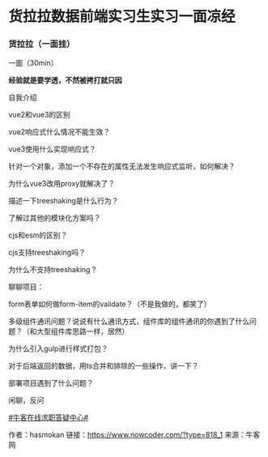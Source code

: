 # 货拉拉数据前端实习生实习一面凉经

### 货拉拉（一面挂）

一面（30min）

**经验就是要学透，不然被拷打就只因**

自我介绍

vue2和vue3的区别

vue2响应式什么情况不能生效？

vue3使用什么实现响应式？

针对一个对象，添加一个不存在的属性无法发生响应式监听，如何解决？

为什么vue3改用proxy就解决了？

描述一下treeshaking是什么行为？

了解过其他的模块化方案吗？

cjs和esm的区别？

cjs支持treeshaking吗？

为什么不支持treeshaking？

聊聊项目：

form表单如何做form-item的validate？（不是我做的，都笑了）

多级组件通讯问题？说说有什么通讯方式，组件库的组件通讯的你遇到了什么问题？（和大型组件库思路一样，居然）

为什么引入gulp进行样式打包？

对于后端返回的数据，用ts合并和排除的一些操作，讲一下？

部署项目遇到了什么问题？

闲聊，反问

[#牛客在线求职答疑中心#]()



作者：hasmokan
链接：https://www.nowcoder.com/?type=818_1
来源：牛客网